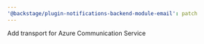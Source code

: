 ```yaml
---
'@backstage/plugin-notifications-backend-module-email': patch
---
```


Add transport for Azure Communication Service
